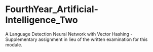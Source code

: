 # FourthYear_Artificial-Intelligence_Two
A Language Detection Neural Network with Vector Hashing - Supplementary assignment in lieu of the written examination for this module.
